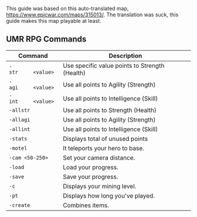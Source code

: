 This guide was based on this auto-translated map, https://www.epicwar.com/maps/315013/. The translation was suck, this guide makes this map playable at least.

## UMR RPG Commands

|Command|Description|
|--|--|
|<code>-str&nbsp;&nbsp;&nbsp;&nbsp;&nbsp;\<value></code>|Use specific value points to Strength (Health)|
|<code>-agi&nbsp;&nbsp;&nbsp;&nbsp;&nbsp;\<value></code>|Use all points to Agility (Strength)|
|<code>-int&nbsp;&nbsp;&nbsp;&nbsp;&nbsp;\<value></code>|Use all points to Intelligence (Skill)|
|`-allstr`|Use all points to Strength (Health)|
|`-allagi`|Use all points to Agility (Strength)|
|`-allint`|Use all points to Intelligence (Skill)|
|`-stats`|Displays total of unused points|
|`-motel`|It teleports your hero to base.|
|`-cam <50-250>`|Set your camera distance.|
|`-load`|Load your progress.|
|`-save`|Save your progress.|
|`-c`|Displays your mining level.|
|`-pt`|Displays how long you've played.|
|`-create`|Combines items.|
